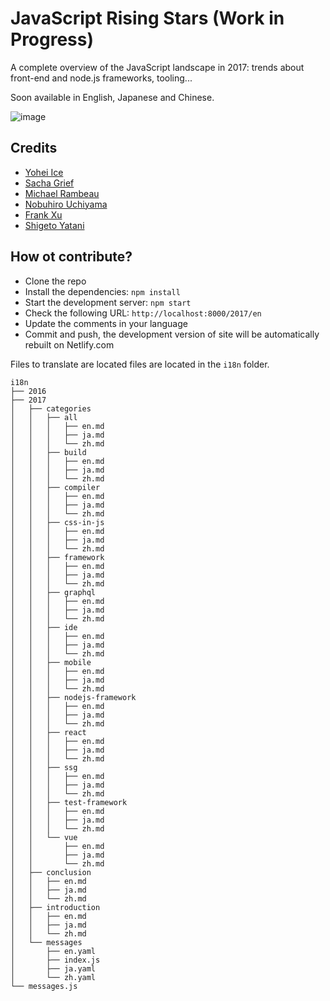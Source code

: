 # JavaScript Rising Stars (Work in Progress)

A complete overview of the JavaScript landscape in 2017: trends about front-end and node.js frameworks, tooling...

Soon available in English, Japanese and Chinese.

![image](https://user-images.githubusercontent.com/5546996/34452534-0c525f68-ed85-11e7-8d52-647fafffea15.png)

## Credits

* [Yohei Ice](https://github.com/meltedice)
* [Sacha Grief](http://sachagreif.com/)
* [Michael Rambeau](https://michaelrambeau.com)
* [Nobuhiro Uchiyama](https://github.com/azukiwasher)
* [Frank Xu](https://github.com/frankyxhl)
* [Shigeto Yatani](https://www.facebook.com/vanxx2)

## How ot contribute?

* Clone the repo
* Install the dependencies: `npm install`
* Start the development server: `npm start`
* Check the following URL: `http://localhost:8000/2017/en`
* Update the comments in your language
* Commit and push, the development version of site will be automatically rebuilt on Netlify.com

Files to translate are located files are located in the `i18n` folder.

```
i18n
├── 2016
├── 2017
│   ├── categories
│   │   ├── all
│   │   │   ├── en.md
│   │   │   ├── ja.md
│   │   │   └── zh.md
│   │   ├── build
│   │   │   ├── en.md
│   │   │   ├── ja.md
│   │   │   └── zh.md
│   │   ├── compiler
│   │   │   ├── en.md
│   │   │   ├── ja.md
│   │   │   └── zh.md
│   │   ├── css-in-js
│   │   │   ├── en.md
│   │   │   ├── ja.md
│   │   │   └── zh.md
│   │   ├── framework
│   │   │   ├── en.md
│   │   │   ├── ja.md
│   │   │   └── zh.md
│   │   ├── graphql
│   │   │   ├── en.md
│   │   │   ├── ja.md
│   │   │   └── zh.md
│   │   ├── ide
│   │   │   ├── en.md
│   │   │   ├── ja.md
│   │   │   └── zh.md
│   │   ├── mobile
│   │   │   ├── en.md
│   │   │   ├── ja.md
│   │   │   └── zh.md
│   │   ├── nodejs-framework
│   │   │   ├── en.md
│   │   │   ├── ja.md
│   │   │   └── zh.md
│   │   ├── react
│   │   │   ├── en.md
│   │   │   ├── ja.md
│   │   │   └── zh.md
│   │   ├── ssg
│   │   │   ├── en.md
│   │   │   ├── ja.md
│   │   │   └── zh.md
│   │   ├── test-framework
│   │   │   ├── en.md
│   │   │   ├── ja.md
│   │   │   └── zh.md
│   │   └── vue
│   │       ├── en.md
│   │       ├── ja.md
│   │       └── zh.md
│   ├── conclusion
│   │   ├── en.md
│   │   ├── ja.md
│   │   └── zh.md
│   ├── introduction
│   │   ├── en.md
│   │   ├── ja.md
│   │   └── zh.md
│   └── messages
│       ├── en.yaml
│       ├── index.js
│       ├── ja.yaml
│       └── zh.yaml
└── messages.js
```
